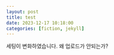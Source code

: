 ```yaml
---
layout: post
title: test
date: 2023-12-17 10:18:00
categories: [fiction, jekyll]
---
```


세팅이 변화하였습니다.
왜 업로드가 안되는가?
